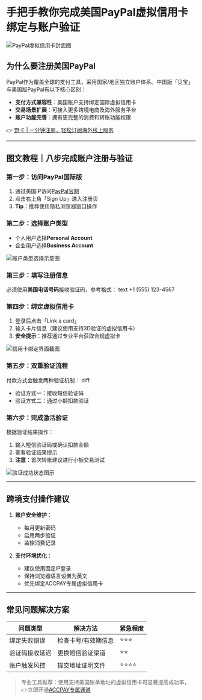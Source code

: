 # 手把手教你完成美国PayPal虚拟信用卡绑定与账户验证

![PayPal虚拟信用卡封面图](https://bbtdd.com/wp-content/uploads/img/328604004.webp)

## 为什么要注册美国PayPal

PayPal作为覆盖全球的支付工具，采用国家/地区独立账户体系。中国版「贝宝」与美国版PayPal有以下核心区别：

- **支付方式兼容性**：美国账户支持绑定国际虚拟信用卡
- **交易场景扩展**：可接入更多跨境电商及海外服务平台
- **账户功能完善**：拥有更完整的消费和转账功能权限

👉 [野卡 | 一分钟注册，轻松订阅海外线上服务](https://bbtdd.com/yeka)

---

## 图文教程｜八步完成账户注册与验证

### 第一步：访问PayPal国际版
1. 通过美国IP访问[PayPal官网](https://www.paypal.com)
2. 点击右上角「Sign Up」进入注册页
3. **Tip**：推荐使用隐私浏览器窗口操作

### 第二步：选择账户类型
- 个人用户选择**Personal Account**
- 企业用户选择**Business Account**

![账户类型选择示意图](https://bbtdd.com/wp-content/uploads/img/576988308.webp)

### 第三步：填写注册信息
必须使用**美国电话号码**接收验证码，参考格式：
text
+1 (555) 123-4567


### 第四步：绑定虚拟信用卡
1. 登录后点击「Link a card」
2. 输入卡片信息（建议使用支持3D验证的虚拟信用卡）
3. **安全提示**：推荐通过专业平台获取合规虚拟卡

![信用卡绑定界面截图](https://bbtdd.com/wp-content/uploads/img/56603955477829.webp)

### 第五步：双重验证流程
付款方式会触发两种验证机制：
diff
+ 验证方式一：接收短信验证码
+ 验证方式二：通过小额扣款验证


### 第六步：完成激活验证
根据验证结果操作：
1. 输入短信验证码或确认扣款金额
2. 查看验证结果提示
3. **注意**：首次转账建议进行小额交易测试

![验证成功状态图示](https://bbtdd.com/wp-content/uploads/img/12665655243.webp)

---

## 跨境支付操作建议
1. **账户安全维护**：
   - 每月更新密码
   - 启用两步验证
   - 监控消费记录

2. **支付环境优化**：
   - 建议使用固定IP登录
   - 保持浏览器语言设置为英文
   - 优先绑定ACCPAY专属虚拟信用卡

---

## 常见问题解决方案

| 问题类型          | 解决方法                      | 紧急程度 |
|-------------------|-----------------------------|----------|
| 绑定失败错误      | 检查卡号/有效期信息        | ⭐⭐⭐      |
| 验证码接收延迟    | 更换短信验证渠道          | ⭐⭐       |
| 账户触发风控      | 提交地址证明文件          | ⭐⭐⭐⭐     |

> 专业工具推荐：使用支持美国账单地址的虚拟信用卡可显著提高成功率，👉立即开通[ACCPAY专属通道](https://bbtdd.com/yeka)
